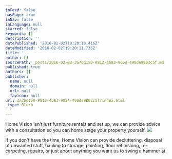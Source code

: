 ```yaml
---
inFeed: false
hasPage: true
inNav: false
inLanguage: null
starred: false
keywords: []
description: ''
datePublished: '2016-02-02T19:20:19.416Z'
dateModified: '2016-02-02T19:20:11.735Z'
title: ''
author: []
sourcePath: _posts/2016-02-02-3a7bd150-9812-4b93-9054-490de9803c5f.md
published: true
authors: []
publisher:
  name: null
  domain: null
  url: null
  favicon: null
url: 3a7bd150-9812-4b93-9054-490de9803c5f/index.html
_type: Blurb

---
```

Home Vision isn't just furniture rentals and set up, we can provide advice with a consultation so you can home stage your property yourself.
![](https://s3-us-west-2.amazonaws.com/the-grid-img/p/6a2a2e2707cc3ccace9062864d0ea8e5cc5a1973.jpg)

If you don't have the time, Home Vision can provide decluttering, disposal of unwanted stuff, hauling to storage, painting, floor refinishing, re-carpeting, repairs, or just about anything you want us to swing a hammer at.